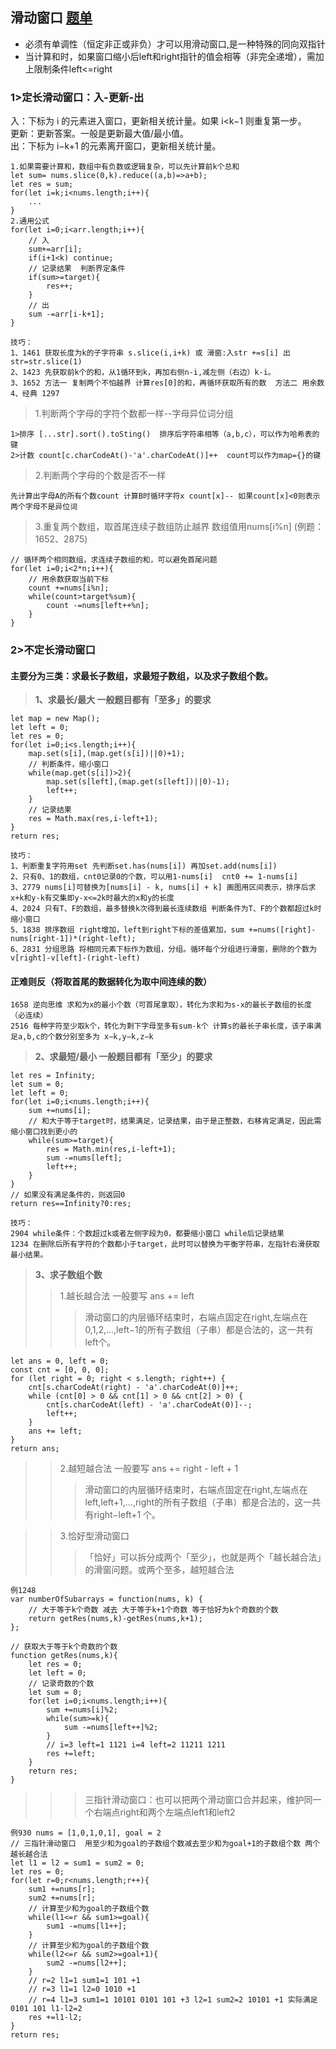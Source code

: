 ## 滑动窗口 [题单](https://leetcode.cn/circle/discuss/0viNMK/)
* 必须有单调性（恒定非正或非负）才可以用滑动窗口,是一种特殊的同向双指针
* 当计算和时，如果窗口缩小后left和right指针的值会相等（非完全递增），需加上限制条件left<=right
### 1>定长滑动窗口：入-更新-出<br/>
入：下标为 i 的元素进入窗口，更新相关统计量。如果 i<k−1 则重复第一步。<br/>
更新：更新答案。一般是更新最大值/最小值。 <br/>
出：下标为 i−k+1 的元素离开窗口，更新相关统计量。<br/>
```
1.如果需要计算和，数组中有负数或逻辑复杂，可以先计算前k个总和
let sum= nums.slice(0,k).reduce((a,b)=>a+b);
let res = sum;
for(let i=k;i<nums.length;i++){
    ...
}
2.通用公式
for(let i=0;i<arr.length;i++){
    // 入
    sum+=arr[i];
    if(i+1<k) continue;
    // 记录结果  判断界定条件
    if(sum>=target){
        res++;
    }
    // 出
    sum -=arr[i-k+1];
}
```
```
技巧：
1、1461 获取长度为k的子字符串 s.slice(i,i+k) 或 滑窗:入str +=s[i] 出 str=str.slice(1) 
2、1423 先获取前k个的和，从1循环到k，再加右侧n-i,减左侧（右边）k-i。
3、1652 方法一 复制两个不怕越界 计算res[0]的和，再循环获取所有的数  方法二 用余数
4、经典 1297
```
> 1.判断两个字母的字符个数都一样--字母异位词分组

    1>排序 [...str].sort().toSting()  排序后字符串相等（a,b,c），可以作为哈希表的键
    2>计数 count[c.charCodeAt()-'a'.charCodeAt()]++  count可以作为map={}的键
> 2.判断两个字母的个数是否不一样

    先计算出字母A的所有个数count 计算B时循环字符x count[x]-- 如果count[x]<0则表示两个字母不是异位词
> 3.重复两个数组，取首尾连续子数组防止越界 数组值用nums[i%n] (例题：1652、2875)
```
// 循环两个相同数组，求连续子数组的和，可以避免首尾问题
for(let i=0;i<2*n;i++){
    // 用余数获取当前下标
    count +=nums[i%n];
    while(count>target%sum){
        count -=nums[left++%n];
    }
}
```
### 2>不定长滑动窗口
#### 主要分为三类：求最长子数组，求最短子数组，以及求子数组个数。
> **1、求最长/最大   一般题目都有「至多」的要求**
```
let map = new Map();
let left = 0;
let res = 0;
for(let i=0;i<s.length;i++){
    map.set(s[i],(map.get(s[i])||0)+1);
    // 判断条件，缩小窗口
    while(map.get(s[i])>2){
        map.set(s[left],(map.get(s[left])||0)-1);
        left++;
    }
    // 记录结果
    res = Math.max(res,i-left+1);
}
return res;
```
```
技巧：
1、判断重复字符用set 先判断set.has(nums[i]) 再加set.add(nums[i])
2、只有0、1的数组，cnt0记录0的个数，可以用1-nums[i]  cnt0 += 1-nums[i]
3、2779 nums[i]可替换为[nums[i] - k, nums[i] + k] 画图用区间表示，排序后求x+k和y-k有交集即y-x<=2k时最大的x和y的长度
4、2024 只有T、F的数组，最多替换k次得到最长连续数组 判断条件为T、F的个数都超过k时缩小窗口
5、1838 排序数组 right增加，left到right下标的差值累加，sum +=nums([right]-nums[right-1])*(right-left);
6、2831 分组思路 将相同元素下标作为数组，分组。循环每个分组进行滑窗，删除的个数为v[right]-v[left]-(right-left)
```
#### 正难则反（将取首尾的数据转化为取中间连续的数）
    1658 逆向思维 求和为x的最小个数（可首尾拿取），转化为求和为s-x的最长子数组的长度（必连续）
    2516 每种字符至少取k个，转化为剩下字母至多有sum-k个 计算s的最长子串长度，该子串满足a,b,c的个数分别至多为 x−k,y−k,z−k
> **2、求最短/最小   一般题目都有「至少」的要求**
```
let res = Infinity;
let sum = 0;
let left = 0;
for(let i=0;i<nums.length;i++){
    sum +=nums[i];
    // 和大于等于target时，结果满足，记录结果，由于是正整数，右移肯定满足，因此需缩小窗口找到更小的
    while(sum>=target){
        res = Math.min(res,i-left+1);
        sum -=nums[left];
        left++;
    }
}
// 如果没有满足条件的，则返回0
return res==Infinity?0:res;
```
```
技巧：
2904 while条件：个数超过k或者左侧字段为0，都要缩小窗口 while后记录结果
1234 在删除后所有字符的个数都小于target，此时可以替换为平衡字符串，左指针右滑获取最小结果。
```
> **3、求子数组个数**
>>1.越长越合法 一般要写 ans += left
>>>滑动窗口的内层循环结束时，右端点固定在right,左端点在0,1,2,…,left−1的所有子数组（子串）都是合法的，这一共有left个。
```
let ans = 0, left = 0;
const cnt = [0, 0, 0];
for (let right = 0; right < s.length; right++) {
    cnt[s.charCodeAt(right) - 'a'.charCodeAt(0)]++;
    while (cnt[0] > 0 && cnt[1] > 0 && cnt[2] > 0) {
        cnt[s.charCodeAt(left) - 'a'.charCodeAt(0)]--;
        left++;
    }
    ans += left;
}
return ans;
```
>>2.越短越合法 一般要写 ans += right - left + 1
>>>滑动窗口的内层循环结束时，右端点固定在right,左端点在left,left+1,…,right的所有子数组（子串）都是合法的，这一共有right−left+1 个。<br/>

>>3.恰好型滑动窗口
>>>「恰好」可以拆分成两个「至少」，也就是两个「越长越合法」的滑窗问题。或两个至多，越短越合法
```
例1248
var numberOfSubarrays = function(nums, k) {
    // 大于等于k个奇数 减去 大于等于k+1个奇数 等于恰好为k个奇数的个数
    return getRes(nums,k)-getRes(nums,k+1);
};

// 获取大于等于k个奇数的个数
function getRes(nums,k){
    let res = 0;
    let left = 0;
    // 记录奇数的个数
    let sum = 0;
    for(let i=0;i<nums.length;i++){
        sum +=nums[i]%2;
        while(sum>=k){
            sum -=nums[left++]%2;
        }
        // i=3 left=1 1121 i=4 left=2 11211 1211
        res +=left;
    }
    return res;
}
```
>>> 三指针滑动窗口：也可以把两个滑动窗口合并起来，维护同一个右端点right和两个左端点left1和left2
```
例930 nums = [1,0,1,0,1], goal = 2
// 三指针滑动窗口  用至少和为goal的子数组个数减去至少和为goal+1的子数组个数 两个越长越合法
let l1 = l2 = sum1 = sum2 = 0;
let res = 0;
for(let r=0;r<nums.length;r++){
    sum1 +=nums[r];
    sum2 +=nums[r];
    // 计算至少和为goal的子数组个数
    while(l1<=r && sum1>=goal){
        sum1 -=nums[l1++];
    }
    // 计算至少和为goal的子数组个数
    while(l2<=r && sum2>=goal+1){
        sum2 -=nums[l2++];
    }
    // r=2 l1=1 sum1=1 101 +1  
    // r=3 l1=1 l2=0 1010 +1
    // r=4 l1=3 sum1=1 10101 0101 101 +3 l2=1 sum2=2 10101 +1 实际满足0101 101 l1-l2=2
    res +=l1-l2;
}
return res;
```

